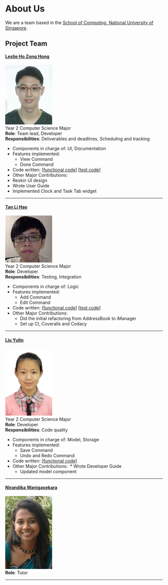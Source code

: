 # About Us

We are a team based in the [School of Computing, National University of Singapore](http://www.comp.nus.edu.sg).

## Project Team
#### [Leslie Ho Zong Hong](https://github.com/e0011875)
<img src="images/e0011875.jpg" width="150"><br>
Year 2 Computer Science Major<br>
**Role**: Team lead, Developer <br>
**Responsibilities**: Deliverables and deadlines, Scheduling and tracking <br>
* Components in charge of: UI, Documentation
* Features implemented:
  * View Command
  * Done Command
* Code written: [[functional code](https://github.com/CS2103JAN2017-F14-B3/main/blob/master/collated/main/A0135998H.md)]
[[test code](https://github.com/CS2103JAN2017-F14-B3/main/blob/master/collated/test/A0135998H.md)]
* Other Major Contributions:
 * Reskin UI design
 * Wrote User Guide
 * Implemented Clock and Task Tab widget

-----

#### [Tan Li Hao](https://github.com/LiHaoTan)
<img src="images/lihaotan.jpg" width="150"><br>
Year 2 Computer Science Major<br>
**Role**: Developer <br>
**Responsibilities**: Testing, Integration <br>
* Components in charge of: Logic
* Features implemented:
  * Add Command
  * Edit Command
* Code written: [[functional code](https://github.com/CS2103JAN2017-F14-B3/main/blob/master/collated/main/A0140023E.md)]
[[test code](https://github.com/CS2103JAN2017-F14-B3/main/blob/master/collated/test/A0140023E.md)]
* Other Major Contributions:
  * Did the initial refactoring from AddressBook to iManager
  * Set up CI, Coveralls and Codacy
-----

#### [Liu Yulin](https://github.com/LiuYulin0629)
<img src="images/liuyulin0629.png" width="150"><br>
Year 2 Computer Science Major<br>
**Role**: Developer <br>
**Responsibilities**: Code quality <br>
* Components in charge of: Model, Storage
* Features implemented:
  * Save Command
  * Undo and Redo Command
* Code written: [[functional code](https://github.com/CS2103JAN2017-F14-B3/main/blob/master/collated/main/A0148052L.md)]
* Other Major Contributions:
  * Wrote Developer Guide
  * Updated model component
-----
#### [Nirandika Wanigasekara](https://github.com/nirandiw)
<img src="images/nirandiw.png" width="150"><br>
**Role**: Tutor

-----
